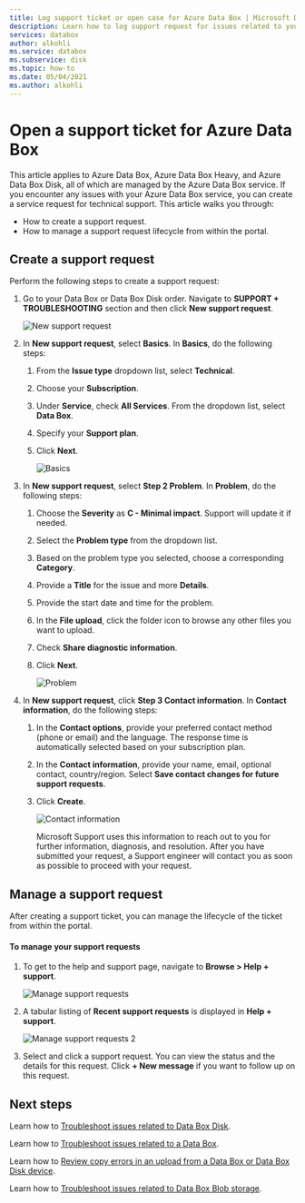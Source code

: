 ```yaml
---
title: Log support ticket or open case for Azure Data Box | Microsoft Docs
description: Learn how to log support request for issues related to your Data Box or Data Box Disk orders.
services: databox
author: alkohli
ms.service: databox
ms.subservice: disk
ms.topic: how-to
ms.date: 05/04/2021
ms.author: alkohli
---
```

# Open a support ticket for Azure Data Box

This article applies to Azure Data Box, Azure Data Box Heavy, and Azure Data Box Disk, all of which are managed by the Azure Data Box service. If you encounter any issues with your Azure Data Box service, you can create a service request for technical support. This article walks you through:

* How to create a support request.
* How to manage a support request lifecycle from within the portal.

## Create a support request

Perform the following steps to create a support request:

1. Go to your Data Box or Data Box Disk order. Navigate to **SUPPORT + TROUBLESHOOTING** section and then click **New support request**.

    ![New support request](./media/data-box-disk-contact-microsoft-support/data-box-disk-support-request.png)

2. In **New support request**, select **Basics**. In **Basics**, do the following steps:

    1. From the **Issue type** dropdown list, select **Technical**.
    2. Choose your **Subscription**.
    3. Under **Service**, check **All Services**. From the dropdown list, select **Data Box**. 
    4. Specify your **Support plan**.
    5. Click **Next**.

        ![Basics](./media/data-box-disk-contact-microsoft-support/data-box-disk-support1.png)

3. In **New support request**, select **Step 2 Problem**. In **Problem**, do the following steps:

    1. Choose the **Severity** as **C - Minimal impact**. Support will update it if needed.
    2. Select the **Problem type** from the dropdown list.
    3. Based on the problem type you selected, choose a corresponding **Category**.
    4. Provide a **Title** for the issue and more **Details**.
    5. Provide the start date and time for the problem.
    6. In the **File upload**, click the folder icon to browse any other files you want to upload.
    7. Check **Share diagnostic information**.
    8. Click **Next**.

       ![Problem](./media/data-box-disk-contact-microsoft-support/data-box-disk-support2.png)

4. In **New support request**, click **Step 3 Contact information**. In **Contact information**, do the following steps:

   1. In the **Contact options**, provide your preferred contact method (phone or email) and the language. The response time is automatically selected based on your subscription plan.
   2. In the **Contact information**, provide your name, email, optional contact, country/region. Select **Save contact changes for future support requests**.
   3. Click **Create**.

       ![Contact information](./media/data-box-disk-contact-microsoft-support/data-box-disk-support3.png)   

      Microsoft Support uses this information to reach out to you for further information, diagnosis, and resolution.
      After you have submitted your request, a Support engineer will contact you as soon as possible to proceed with your request.

## Manage a support request

After creating a support ticket, you can manage the lifecycle of the ticket from within the portal.

#### To manage your support requests

1. To get to the help and support page, navigate to **Browse > Help + support**.

    ![Manage support requests](./media/data-box-disk-contact-microsoft-support/data-box-disk-manage-support-ticket1.png)

2. A tabular listing of **Recent support requests** is displayed in **Help + support**.

    ![Manage support requests 2](./media/data-box-disk-contact-microsoft-support/data-box-disk-manage-support-ticket2.png)

3. Select and click a support request. You can view the status and the details for this request. Click **+ New message** if you want to follow up on this request.

## Next steps

Learn how to [Troubleshoot issues related to Data Box Disk](data-box-disk-troubleshoot.md).

Learn how to [Troubleshoot issues related to a Data Box](data-box-troubleshoot.md).

Learn how to [Review copy errors in an upload from a Data Box or Data Box Disk device](data-box-troubleshoot-data-upload.md).

Learn how to [Troubleshoot issues related to Data Box Blob storage](data-box-troubleshoot-rest.md).
